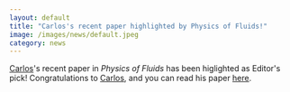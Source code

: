 ```yaml
---
layout: default
title: "Carlos's recent paper highlighted by Physics of Fluids!"
image: /images/news/default.jpeg
category: news
---
```

[Carlos]'s recent paper in _Physics of Fluids_ has been higlighted as Editor's pick! Congratulations to [Carlos], and you can read his paper [here].

[Carlos]: /team/corral-carlos
[here]: https://aip.scitation.org/doi/10.1063/5.0059712
